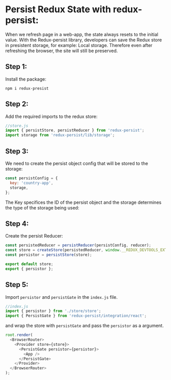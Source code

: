 # **Persist Redux State with redux-persist:**

When we refresh page in a web-app, the state always resets to the initial value. With the Redux-persist library, developers can save the Redux store in presistent storage, for example: Local storage. Therefore even after refreshing the browser, the site will still be preserved.

## **Step 1:**

Install the package:

```
npm i redux-presist
```

## **Step 2:**

Add the required imports to the redux store:

```javascript
//store.js
import { persistStore, persistReducer } from 'redux-persist';
import storage from 'redux-persist/lib/storage';
```

## **Step 3:**

We need to create the persist object config that will be stored to the storage:

```javascript
const persistConfig = {
  key: 'country-app',
  storage,
};
```

The Key specifices the ID of the persist object and the storage determines the type of the storage being used:

## **Step 4:**

Create the persist Reducer:

```javascript
const persistedReducer = persistReducer(persistConfig, reducer);
const store = createStore(persistedReducer, window.__REDUX_DEVTOOLS_EXTENSION__ && window.__REDUX_DEVTOOLS_EXTENSION__());
const persistor = persistStore(store);

export default store;
export { persistor };
```

## **Step 5:**

Import `persistor` and `persistGate` in the `index.js` file.

```javascript
//index.js
import { persistor } from './store/store';
import { PersistGate } from 'redux-persist/integration/react';
```

and wrap the store with `persistGate` and pass the `persistor` as a argument.

```javascript
root.render(
  <BrowserRouter>
    <Provider store={store}>
      <PersistGate persistor={persistor}>
        <App />
      </PersistGate>
    </Provider>
  </BrowserRouter>
);
```
